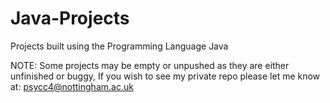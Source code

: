 # Java-Projects
Projects built using the Programming Language Java

NOTE: Some projects may be empty or unpushed as they are either unfinished or buggy, If you wish to see my private repo please let me know at: psycc4@nottingham.ac.uk
